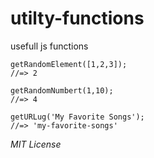 # utilty-functions
usefull js functions

```
getRandomElement([1,2,3]);
//=> 2
```

```
getRandomNumbert(1,10);
//=> 4
```

```
getURLug('My Favorite Songs');
//=> 'my-favorite-songs'
```

_MIT License_
